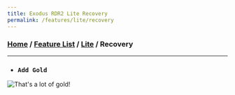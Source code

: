 ```yaml
---
title: Exodus RDR2 Lite Recovery
permalink: /features/lite/recovery
---
```

### [Home](/) / [Feature List](/features) / [Lite](/features/lite) / Recovery
---
- ### `Add Gold`
![That's a lot of gold!](../../../assets/img/Gold.png)
